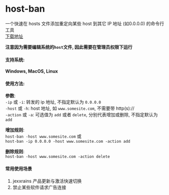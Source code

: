 # host-ban
一个快速在 hosts 文件添加重定向某些 host 到其它 IP 地址 (如0.0.0.0) 的命令行工具  
[下载地址](https://github.com/WilliamYang1992/host-ban/releases/tag/1.0) 

**注意因为需要编辑系统的`host`文件, 因此需要在管理员权限下运行**
  
#### 支持系统:   
**Windows, MacOS, Linux**  

#### 使用方法:  
**参数**:  
`-ip` 或 `-i`: 转发的 ip 地址, 不指定默认为 `0.0.0.0`  
`-host` 或 `-h`: host 地址, 如 `www.somesite.com`, 不需要带 http(s)://   
`-action` 或 `-a`: 可选值为 `add` 或者 `delete`, 分别代表增加或删除,
不指定默认为 `add`
  
**增加规则**:  
`host-ban -host www.somesite.com`  或  
`host-ban -ip 0.0.0.0 -host www.somesite.com -action add`
  
**删除规则**:  
`host-ban -host www.somesite.com -action delete`

#### 常用使用场景
1. jexxrains 产品更新与激活快速切换
2. 禁止某些软件请求广告连接